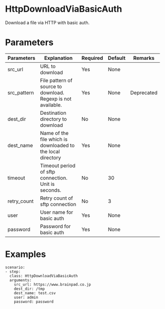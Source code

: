 # HttpDownloadViaBasicAuth
Download a file via HTTP with basic auth.

# Parameters
|Parameters|Explanation|Required|Default|Remarks|
|----------|-----------|--------|-------|-------|
|src_url|URL to download|Yes|None||
|src_pattern|File pattern of source to download. Regexp is not available.|Yes|None|Deprecated|
|dest_dir|Destination directory to download|No|None|
|dest_name|Name of the file which is downloaded to the local directory|Yes|None|
|timeout|Timeout period of sftp connection. Unit is seconds.|No|30||
|retry_count|Retry count of sftp connection|No|3||
|user|User name for basic auth|Yes|None||
|password|Password for basic auth|Yes|None||

# Examples
```
scenario:
- step:
  class: HttpDownloadViaBasicAuth
  arguments:
    src_url: https://www.brainpad.co.jp
    dest_dir: /tmp
    dest_name: test.csv
    user: admin
    password: password
```